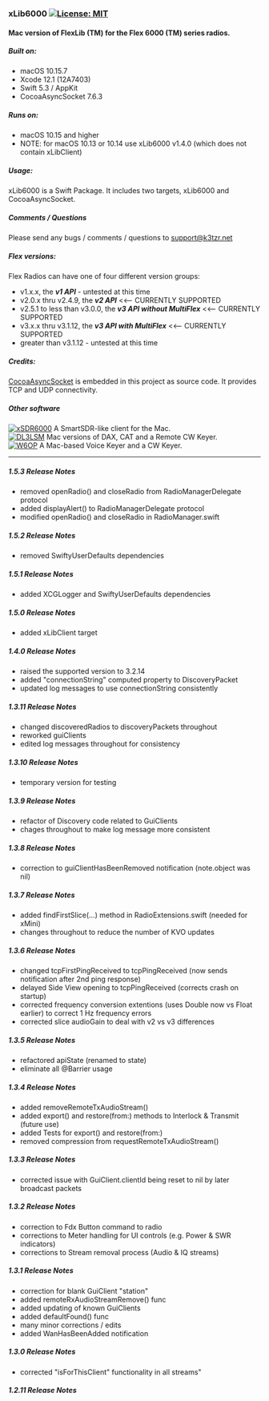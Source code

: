 ### xLib6000 [![License: MIT](https://img.shields.io/badge/License-MIT-yellow.svg)](https://en.wikipedia.org/wiki/MIT_License)

#### Mac version of FlexLib (TM) for the Flex 6000 (TM) series radios.

##### Built on:

*  macOS 10.15.7
*  Xcode 12.1 (12A7403)
*  Swift 5.3 / AppKit
*  CocoaAsyncSocket 7.6.3

##### Runs on:
* macOS 10.15 and higher
* NOTE: for macOS 10.13 or 10.14 use xLib6000 v1.4.0 (which does not contain xLibClient)

##### Usage:
xLib6000 is a Swift Package. It includes two targets, xLib6000 and CocoaAsyncSocket.

##### Comments / Questions
Please send any bugs / comments / questions to support@k3tzr.net

##### Flex versions:

Flex Radios can have one of four different version groups:
*  v1.x.x, the ***v1 API*** - untested at this time
*  v2.0.x thru v2.4.9, the ***v2 API*** <<-- CURRENTLY SUPPORTED
*  v2.5.1 to less than v3.0.0, the ***v3 API without MultiFlex*** <<-- CURRENTLY SUPPORTED
*  v3.x.x thru v3.1.12, the ***v3 API with MultiFlex*** <<-- CURRENTLY SUPPORTED
*  greater than v3.1.12 - untested at this time

##### Credits:
[CocoaAsyncSocket](https://github.com/robbiehanson/CocoaAsyncSocket) is embedded in this project as source code. It provides TCP and UDP connectivity.

##### Other software
[![xSDR6000](https://img.shields.io/badge/K3TZR-xSDR6000-informational)]( https://github.com/K3TZR/xSDR6000) A SmartSDR-like client for the Mac.   
[![DL3LSM](https://img.shields.io/badge/DL3LSM-xDAX,_xCAT,_xKey-informational)](https://dl3lsm.blogspot.com) Mac versions of DAX, CAT and a Remote CW Keyer.  
[![W6OP](https://img.shields.io/badge/W6OP-xVoiceKeyer,_xCW-informational)](https://w6op.com) A Mac-based Voice Keyer and a CW Keyer.  

---
##### 1.5.3 Release Notes
* removed openRadio() and closeRadio from RadioManagerDelegate protocol
* added displayAlert() to RadioManagerDelegate protocol
* modified openRadio() and closeRadio in RadioManager.swift

##### 1.5.2 Release Notes
* removed SwiftyUserDefaults dependencies

##### 1.5.1 Release Notes
* added XCGLogger and SwiftyUserDefaults dependencies

##### 1.5.0 Release Notes
* added xLibClient target

##### 1.4.0 Release Notes
* raised the supported version to 3.2.14
* added "connectionString" computed property to DiscoveryPacket
* updated log messages to use connectionString consistently

##### 1.3.11 Release Notes
* changed discoveredRadios to discoveryPackets throughout
* reworked guiClients
* edited log messages throughout for consistency

##### 1.3.10 Release Notes
* temporary version for testing

##### 1.3.9 Release Notes
* refactor of Discovery code related to GuiClients
* chages throughout to make log message more consistent

##### 1.3.8 Release Notes
* correction to guiClientHasBeenRemoved notification (note.object was nil)

##### 1.3.7 Release Notes
* added findFirstSlice(...) method in RadioExtensions.swift (needed for xMini)
* changes throughout to reduce the number of KVO updates

##### 1.3.6 Release Notes
* changed tcpFirstPingReceived to tcpPingReceived (now sends notification after 2nd ping response)
* delayed Side View opening to tcpPingReceived (corrects crash on startup)
* corrected frequency conversion extentions (uses Double now vs Float earlier) to correct 1 Hz frequency errors
* corrected slice audioGain to deal with v2 vs v3 differences

##### 1.3.5 Release Notes
* refactored apiState (renamed to state)
* eliminate all @Barrier usage

##### 1.3.4 Release Notes
* added removeRemoteTxAudioStream()
* added export() and restore(from:) methods to Interlock & Transmit (future use)
* added Tests for export() and restore(from:)
* removed compression from requestRemoteTxAudioStream()

##### 1.3.3 Release Notes
* corrected issue with GuiClient.clientId being reset to nil by later broadcast packets

##### 1.3.2 Release Notes
* correction to Fdx Button command to radio
* corrections to Meter handling for UI controls (e.g. Power & SWR indicators)
* corrections to Stream removal process (Audio & IQ streams)

##### 1.3.1 Release Notes
* correction for blank GuiClient "station"
* added remoteRxAudioStreamRemove() func
* added updating of known GuiClients
* added defaultFound() func
* many minor corrections / edits
* added WanHasBeenAdded notification

##### 1.3.0 Release Notes
* corrected "isForThisClient" functionality in all streams"

##### 1.2.11 Release Notes

